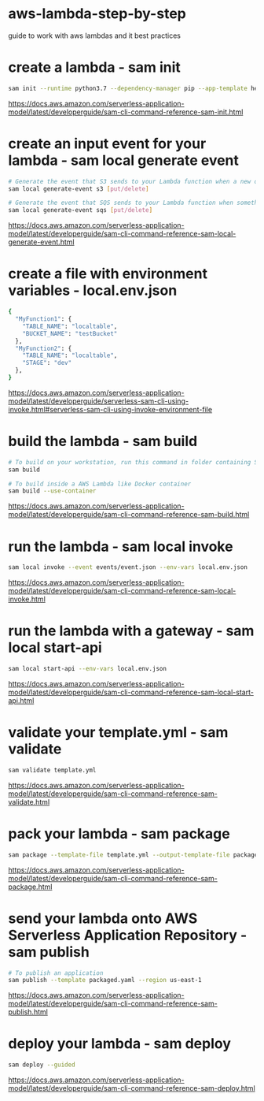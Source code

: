 # aws-lambda-step-by-step
guide to work with aws lambdas and it best practices


# create a lambda - sam init 

```bash
sam init --runtime python3.7 --dependency-manager pip --app-template hello-world --name sample_lambda
```

https://docs.aws.amazon.com/serverless-application-model/latest/developerguide/sam-cli-command-reference-sam-init.html

# create an input event for your lambda - sam local generate event

```bash
# Generate the event that S3 sends to your Lambda function when a new object is uploaded
sam local generate-event s3 [put/delete]

# Generate the event that SQS sends to your Lambda function when something is sended to the queue
sam local generate-event sqs [put/delete]
```
https://docs.aws.amazon.com/serverless-application-model/latest/developerguide/sam-cli-command-reference-sam-local-generate-event.html

# create a file with environment variables - local.env.json

```bash
{
  "MyFunction1": {
    "TABLE_NAME": "localtable",
    "BUCKET_NAME": "testBucket"
  },
  "MyFunction2": {
    "TABLE_NAME": "localtable",
    "STAGE": "dev"
  },
}
```
https://docs.aws.amazon.com/serverless-application-model/latest/developerguide/serverless-sam-cli-using-invoke.html#serverless-sam-cli-using-invoke-environment-file

# build the lambda - sam build

```bash
# To build on your workstation, run this command in folder containing SAM template. Built artifacts will be written to .aws-sam/build folder
sam build

# To build inside a AWS Lambda like Docker container
sam build --use-container
```
https://docs.aws.amazon.com/serverless-application-model/latest/developerguide/sam-cli-command-reference-sam-build.html

# run the lambda - sam local invoke

```bash
sam local invoke --event events/event.json --env-vars local.env.json 
```
https://docs.aws.amazon.com/serverless-application-model/latest/developerguide/sam-cli-command-reference-sam-local-invoke.html

# run the lambda with a gateway - sam local start-api

```bash
sam local start-api --env-vars local.env.json
```
https://docs.aws.amazon.com/serverless-application-model/latest/developerguide/sam-cli-command-reference-sam-local-start-api.html

# validate your template.yml - sam validate

```bash
sam validate template.yml
```
https://docs.aws.amazon.com/serverless-application-model/latest/developerguide/sam-cli-command-reference-sam-validate.html

# pack your lambda - sam package

```bash
sam package --template-file template.yml --output-template-file package.yml
```
https://docs.aws.amazon.com/serverless-application-model/latest/developerguide/sam-cli-command-reference-sam-package.html

# send your lambda onto AWS Serverless Application Repository - sam publish

```bash
# To publish an application
sam publish --template packaged.yaml --region us-east-1
```
https://docs.aws.amazon.com/serverless-application-model/latest/developerguide/sam-cli-command-reference-sam-publish.html

# deploy your lambda - sam deploy

```bash
sam deploy --guided
```
https://docs.aws.amazon.com/serverless-application-model/latest/developerguide/sam-cli-command-reference-sam-deploy.html
